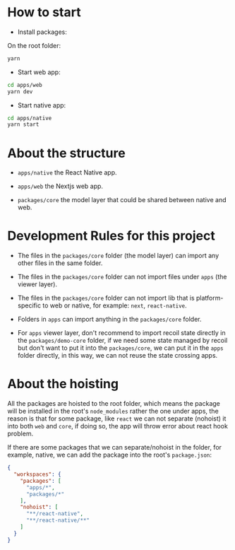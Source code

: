 
# How to start

* Install packages:

On the root folder:
```bash
yarn
```

* Start web app:

```bash
cd apps/web
yarn dev
```

* Start native app:

```bash
cd apps/native
yarn start
```

# About the structure

* `apps/native` the React Native app.

* `apps/web` the Nextjs web app.

* `packages/core` the model layer that could be shared between native and web.

# Development Rules for this project

- The files in the `packages/core` folder (the model layer) can import any other files in the same folder.

- The files in the `packages/core` folder can not import files under `apps` (the viewer layer).

- The files in the `packages/core` folder can not import lib that is platform-specific to web or native, for example: `next`, `react-native`.

- Folders in `apps` can import anything in the `packages/core` folder.

- For `apps` viewer layer, don't recommend to import recoil state directly in the `packages/demo-core` folder, if we need some state managed by recoil but don't want to put it into the `packages/core`, we can put it in the `apps` folder directly, in this way, we can not reuse the state crossing apps.

# About the hoisting

All the packages are hoisted to the root folder, which means the package will be installed in the root's `node_modules` rather the one under apps, the reason is that for some package, like `react` we can not separate (nohoist) it into both `web` and `core`, if doing so, the app will throw error about react hook problem.

If there are some packages that we can separate/nohoist in the folder, for example, native, we can add the package into the root's `package.json`:

```json
{
  "workspaces": {
    "packages": [
      "apps/*",
      "packages/*"
    ],
    "nohoist": [
      "**/react-native",
      "**/react-native/**"
    ]
  }
}
```

